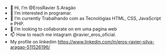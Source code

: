 - 👋 Hi, I’m @ErosRavier S.Aragão
- 👀 I’m interested in programar.
- 🌱 I’m currently  Trabalhando com as Tecnológias HTML, CSS, JavaScript  e PHP.
- 💞️ I’m looking to collaborate on  em uma  pagina web
- 📫 How to reach me  intagram  @ravier_eros_oficial.
- My profile on linkedim https://www.linkedin.com/in/eros-ravier-silva-aragao-511526196/
